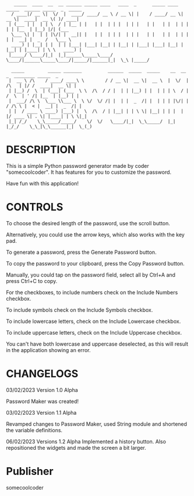 ```
   _____  ____  __  __ ______ _____ ____   ____  _      _____ ____  _____  ______ _____  _  _____    
  / ____|/ __ \|  \/  |  ____/ ____/ __ \ / __ \| |    / ____/ __ \|  __ \|  ____|  __ \( )/ ____|  
 | (___ | |  | | \  / | |__ | |   | |  | | |  | | |   | |   | |  | | |  | | |__  | |__) |/| (___ 
  \___ \| |  | | |\/| |  __|| |   | |  | | |  | | |   | |   | |  | | |  | |  __| |  _  /   \___ \   
  ____) | |__| | |  | | |___| |___| |__| | |__| | |___| |___| |__| | |__| | |____| | \ \   ____) |  
 |_____/ \____/|_|  |_|______\_____\____/ \____/|______\_____\____/|_____/|______|_|  \_\ |_____/ 
                                                                                            
  _____         _____ _______          ______  _____  _____    __  __          _  ________ _____  _  
 |  __ \ /\    / ____/ ____\ \        / / __ \|  __ \|  __ \  |  \/  |   /\   | |/ /  ____|  __ \| | 
 | |__) /  \  | (___| (___  \ \  /\  / / |  | | |__) | |  | | | \  / |  /  \  | ' /| |__  | |__) | | 
 |  ___/ /\ \  \___ \\___ \  \ \/  \/ /| |  | |  _  /| |  | | | |\/| | / /\ \ |  < |  __| |  _  /| | 
 | |  / ____ \ ____) |___) |  \  /\  / | |__| | | \ \| |__| | | |  | |/ ____ \| . \| |____| | \ \|_| 
 |_| /_/    \_\_____/_____/    \/  \/   \____/|_|  \_\_____/  |_|  |_/_/    \_\_|\_\______|_|  \_(_)
 ```                                                                                                   
                                                                                                                                                                                                                                                                                                                                                              
# DESCRIPTION
  This is a simple Python password generator made by coder "somecoolcoder". It has features for you to customize the 
password.

  Have fun with this application!
  
# CONTROLS
  To choose the desired length of the password, use the scroll button.
  
  Alternatively, you could use the arrow keys, which also works with the key pad.
  
  To generate a password, press the Generate Password button.
  
  To copy the password to your clipboard, press the Copy Password button.
  
  Manually, you could tap on the password field, select all by Ctrl+A and press Ctrl+C to copy.
  
  For the checkboxes, to include numbers check on the Include Numbers checkbox.
  
  To include symbols check on the Include Symbols checkbox.
  
  To include lowercase letters, check on the Include Lowercase checkbox.
  
  To include uppercase letters, check on the Include Uppercase checkbox.
  
  You can't have both lowercase and uppercase deselected, as this will result in the application showing an error.
# CHANGELOGS
  03/02/2023 Version 1.0 Alpha
  
   Password Maker was created!
   
  03/02/2023 Version 1.1 Alpha
  
   Revamped changes to Password Maker, used String module and shortened the variable definitions.
   
  06/02/2023 Versions 1.2 Alpha
   Implemented a history button. Also repositioned the widgets and made the screen a bit larger.
# Publisher
   somecoolcoder
